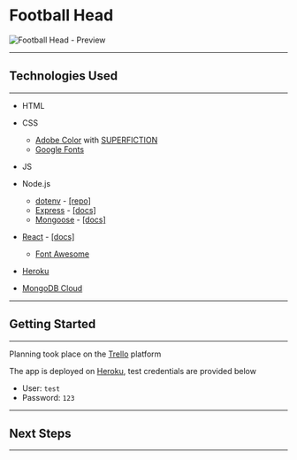 # Football Head

![Football Head - Preview](https://i.imgur.com/1rOJ12C.png)

---

## Technologies Used

---

- HTML
- CSS
  - [Adobe Color](https://color.adobe.com/trends) with [SUPERFICTION](https://www.behance.net/gallery/111100957/Energyplus-Collaboration-Goods)
  - [Google Fonts](https://fonts.google.com/)
- JS
- Node.js

  - [dotenv](https://www.npmjs.com/package/dotenv) - [[repo]](https://github.com/motdotla/dotenv#readme)
  - [Express](https://www.npmjs.com/package/express) - [[docs]](http://expressjs.com/en/4x/api.html)
  - [Mongoose](https://www.npmjs.com/package/mongoose) - [[docs]](https://mongoosejs.com/docs/guide.html)

- [React](https://reactjs.org/) - [[docs]](https://reactjs.org/docs/getting-started.html)
  - [Font Awesome](https://fontawesome.com/how-to-use/on-the-web/using-with/react)

- [Heroku](https://www.heroku.com/)

- [MongoDB Cloud](https://www.mongodb.com/cloud)

---

## Getting Started

---

Planning took place on the [Trello](https://trello.com/b/tRo19vkS/football-head) platform

The app is deployed on [Heroku](http://.herokuapp.com/), test credentials are provided below

- User: `test`
- Password: `123`

---

## Next Steps

---


